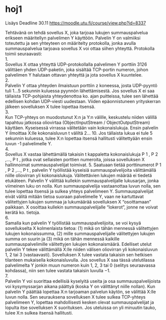 # hoj1

Lisäys
Deadline 30.11
https://moodle.utu.fi/course/view.php?id=8337

Tehtävänä on tehdä sovellus X, joka tarjoaa lukujen summauspalvelua erikseen määritellyn
palvelimen Y käyttöön. Palvelin Y on valmiiksi toteutettu ja sen yhteyteen on määritelty protokolla,
jonka avulla summauspalvelua tarjoava sovellus X voi ottaa siihen yhteyttä. Protokolla toimii
seuraavasti:   
1.   
Sovellus X ottaa yhteyttä UDP-protokollalla palvelimen Y porttiin 3126 välittäen yhden
UDP-paketin, joka sisältää TCP-portin numeron, johon palvelimen Y halutaan ottavan
yhteyttä ja jota sovellus X kuuntelee.   
2.   
Palvelin Y ottaa yhteyden ilmaistuun porttiin z koneessa, josta UDP-pyyntö tuli 1...5
sekunnin kuluessa pyynnön lähettämisestä. Jos sovellus X ei saa tällaista TCP-pohjaista
yhteydenottoa ko. ajan puitteissa, tulee sen lähettää edellisen kohdan UDP-viesti uudestaan.
Viiden epäonnistuneen yrityskerran jälkeen sovelluksen X tulee lopettaa itsensä.   
3.   
Kun TCP-yhteys on muodostunut X:n ja Y:n välille, keskustelu niiden välillä tapahtuu
jatkossa oliovirtaa (ObjectInputStream / ObjectOutputStream) käyttäen. Kyseisessä virrassa
välitetään vain kokonaislukuja. Ensin palvelin Y ilmoittaa X:lle kokonaisluvun t väliltä 2...
10. Jos tällaista lukua ei tule 5 sekunnin kuluessa, tulee X:n lopettaa itsensä hallitusti
välitettyään ensin luvun -1 palvelimelle Y.   
4.   
Sovellus X vastaa lähettämällä takaisin t kappaletta kokonaislukuja P
1
, P
2
,..., P
t
, jotka ovat
sellaisten porttien numeroita, joissa sovelluksen X hallinnoimat summauspalvelijat toimivat.
5.
Saatuaan   tietää   porttinumerot   P
1
,   P
2
,...,   P
t
,   palvelin   Y   työllistää   kyseisiä
summauspalvelijoita välittämällä niille oliovirran yli kokonaislukuja. Välitettävien lukujen
määrää ei tiedetä etukäteen. Palvelin Y välittää kullekin summauspalvelijalle lukusarjan,
jonka viimeinen luku on nolla. Kun summauspalvelija vastaanottaa luvun nolla, sen tulee
lopettaa itsensä ja sulkea yhteys palvelimeen Y. Summauspalvelijat eivät välitä mitään tietoa
suoraan palvelimelle Y, vaan ne kartuttavat välitettyjen lukujen summaa ja lukumäärää
sovelluksen X “osoittamaan” paikkaan. X osoittaa kullekin summauspalvelijalle “lokerot”,
jonne ne voivat kerätä ko. tietoja.   
6.   
Samalla kun palvelin Y työllistää summauspalvelijoita, se voi kysyä sovellukselta X
kolmenlaista tietoa: (1) mikä on tähän mennessä välitettyjen lukujen kokonaissumma, (2)
mille summauspalvelijalle välitettyjen lukujen summa on suurin ja (3) mikä on tähän
mennessä kaikille summauspalvelimille välitettyjen lukujen kokonaismäärä. Edelliset utelut
palvelin Y tekee välittämällä X:lle niiden välisen oliovirran yli kokonaisluvun 1, 2 tai 3
(vastaavasti). Sovelluksen X tulee vastata takaisin sen hetkisen tilanteen mukaisella
kokonaisluvulla. Jos sovellus X saa tässä utelutilassa palvelimelta Y jonkin muun numeron
kuin 1, 2, 3 tai 0 (selitys seuraavassa kohdassa), niin sen tulee vastata takaisin luvulla −1.   
7.   
Palvelin Y  voi  suorittaa  edellisiä  kyselyitä  useita  ja  osa  summauspalvelijoista  voi
kysymyssarjan aikana päättyä (koska Y on välittänyt niille nollan). Kun palvelin Y päättää
lopettaa X:n tarjoaman palvelun käytön, se välittää X:lle luvun nolla. Sen seurauksena
sovelluksen X tulee sulkea TCP-yhteys palvelimeen Y, lopettaa mahdollisesti kesken olevat
summauspalvelijat ja lopulta itse sovelluksen X suorituksen. Jos uteluissa on yli minuutin
tauko, tulee X:n sulkea itsensä hallitusti.